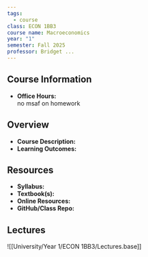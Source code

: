 ```yaml
---
tags:
  - course
class: ECON 1BB3
course name: Macroeconomics
year: "1"
semester: Fall 2025
professor: Bridget ...
---
```

## Course Information
- **Office Hours:**  
no msaf on homework   
## Overview
- **Course Description:**  
- **Learning Outcomes:**  

## Resources
- **Syllabus:**  
- **Textbook(s):**  
- **Online Resources:**  
- **GitHub/Class Repo:**  

## Lectures
![[University/Year 1/ECON 1BB3/Lectures.base]]